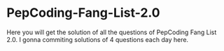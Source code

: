 # PepCoding-Fang-List-2.0

Here you will get the solution of all the questions of PepCoding Fang List 2.0. I gonna commiting solutions of 4 questions each day here. 
